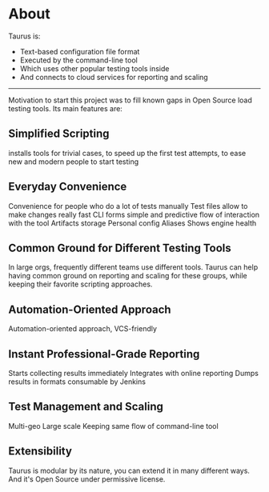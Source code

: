 # About
Taurus is:
- Text-based configuration file format
- Executed by the command-line tool
- Which uses other popular testing tools inside
- And connects to cloud services for reporting and scaling

----

Motivation to start this project was to fill known gaps in Open Source load testing tools. Its main features are:

## Simplified Scripting
installs tools
for trivial cases, 
to speed up the first test attempts, 
to ease new and modern people to start testing


## Everyday Convenience
Convenience for people who do a lot of tests manually
Test files allow to make changes really fast
CLI forms simple and predictive flow of interaction with the tool
Artifacts storage
Personal config
Aliases
Shows engine health

## Common Ground for Different Testing Tools
In large orgs, frequently different teams use different tools. Taurus can help having common ground on reporting and scaling for these groups, while keeping their favorite scripting approaches.

## Automation-Oriented Approach
Automation-oriented approach, 
VCS-friendly

## Instant Professional-Grade Reporting
Starts collecting results immediately
Integrates with online reporting
Dumps results in formats consumable by Jenkins

## Test Management and Scaling

Multi-geo 
Large scale
Keeping same flow of command-line tool

## Extensibility

Taurus is modular by its nature, you can extend it in many different ways. And it's Open Source under permissive license.